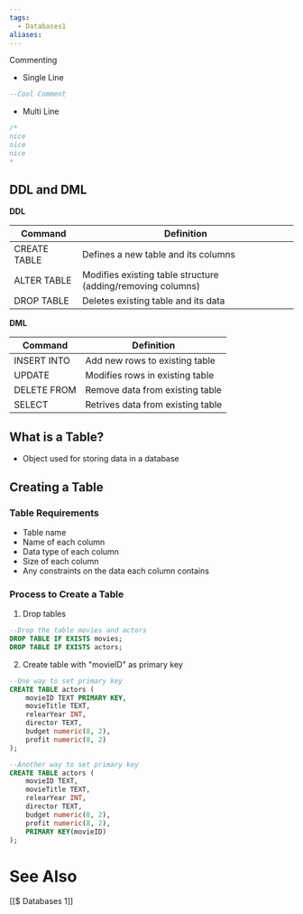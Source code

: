```yaml
---
tags:
  - Databases1
aliases:
---
```

Commenting
- Single Line
```SQL
--Cool Comment
```
- Multi Line
```SQL
/*
nice
nice
nice
*
```


## DDL and DML

**DDL**

| Command      | Definition                                                  |
| ------------ | ----------------------------------------------------------- |
| CREATE TABLE | Defines a new table and its columns                         |
| ALTER TABLE  | Modifies existing table structure (adding/removing columns) |
| DROP TABLE   | Deletes existing table and its data                         |
**DML**

| Command     | Definition                        |
| ----------- | --------------------------------- |
| INSERT INTO | Add new rows to existing table    |
| UPDATE      | Modifies rows in existing table   |
| DELETE FROM | Remove data from existing table   |
| SELECT      | Retrives data from existing table |

## What is a Table?
- Object used for storing data in a database

## Creating a Table
### Table Requirements
- Table name
- Name of each column
- Data type of each column
- Size of each column
- Any constraints on the data each column contains

### Process to Create a Table
1. Drop tables
```sql
--Drop the table movies and actors
DROP TABLE IF EXISTS movies;
DROP TABLE IF EXISTS actors;
```

2. Create table with "movieID" as primary key
```sql
--One way to set primary key
CREATE TABLE actors (
	movieID TEXT PRIMARY KEY,
	movieTitle TEXT,
	relearYear INT,
	director TEXT,
	budget numeric(8, 2),
	profit numeric(8, 2)
);

--Another way to set primary key
CREATE TABLE actors (
	movieID TEXT,
	movieTitle TEXT,
	relearYear INT,
	director TEXT,
	budget numeric(8, 2),
	profit numeric(8, 2),
	PRIMARY KEY(movieID)
);
```


# See Also
[[$ Databases 1]]
